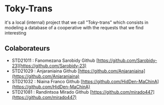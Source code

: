 # Toky-Trans
it's a local (internal) project that we call "Toky-trans" which consists in modeling a database of a cooperative with the requests that we find interesting

## Colaborateurs
* STD21011 : Fanomezana Sarobidy  Github [https://github.com/Sarobidy-23](https://github.com/Sarobidy-23)
* STD21029 : Anjaraniaina         Github [https://github.com/Anjaraniaina](https://github.com/Anjaraniaina)
* STD21032 : Niaina Franco        Github [https://github.com/HidDen-MaChinA](https://github.com/HidDen-MaChinA)
* STD21081 : Randintsoa Mirado    Github [https://github.com/mirado447](https://github.com/mirado447)
